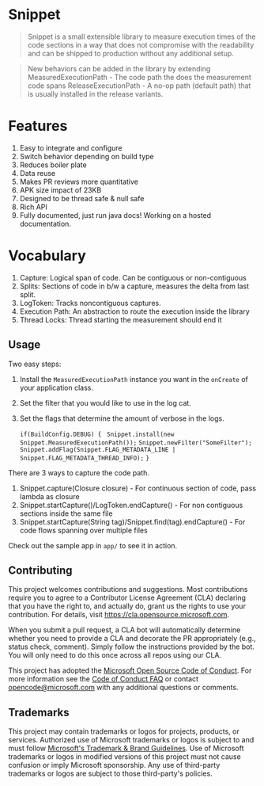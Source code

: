 # Snippet

> Snippet is a small extensible library to measure execution times of the code sections
> in a way that does not compromise with the readability and can be shipped to production
> without any additional setup.

> New behaviors can be added in the library by extending
> MeasuredExecutionPath - The code path the does the measurement code spans
> ReleaseExecutionPath - A no-op path (default path) that is usually installed in the release variants.

# Features
1. Easy to integrate and configure
2. Switch behavior depending on build type
3. Reduces boiler plate
4. Data reuse
5. Makes PR reviews more quantitative
6. APK size impact of 23KB
7. Designed to be thread safe & null safe
8. Rich API
9. Fully documented, just run java docs! Working on a hosted documentation.

# Vocabulary
1. Capture: Logical span of code. Can be contiguous or non-contiguous
2. Splits: Sections of code in b/w a capture, measures the delta from last split.
3. LogToken: Tracks noncontiguous captures.
4. Execution Path: An abstraction to route the execution inside the library
5. Thread Locks: Thread starting the measurement should end it

## Usage

Two easy steps:

1. Install the `MeasuredExecutionPath` instance you want in the `onCreate` of your application class.
2. Set the filter that you would like to use in the log cat.
3. Set the flags that determine the amount of verbose in the logs.

   `if(BuildConfig.DEBUG) { `
   `Snippet.install(new Snippet.MeasuredExecutionPath());`
   `Snippet.newFilter("SomeFilter");`
   `Snippet.addFlag(Snippet.FLAG_METADATA_LINE | Snippet.FLAG_METADATA_THREAD_INFO);`
   `}`

There are 3 ways to capture the code path.
1. Snippet.capture(Closure closure) - For continuous section of code, pass lambda as closure
2. Snippet.startCapture()/LogToken.endCapture() - For non contiguous sections inside the same file
3. Snippet.startCapture(String tag)/Snippet.find(tag).endCapture() - For code flows spanning over multiple files


Check out the sample app in `app/` to see it in action.


## Contributing

This project welcomes contributions and suggestions.  Most contributions require you to agree to a
Contributor License Agreement (CLA) declaring that you have the right to, and actually do, grant us
the rights to use your contribution. For details, visit https://cla.opensource.microsoft.com.

When you submit a pull request, a CLA bot will automatically determine whether you need to provide
a CLA and decorate the PR appropriately (e.g., status check, comment). Simply follow the instructions
provided by the bot. You will only need to do this once across all repos using our CLA.

This project has adopted the [Microsoft Open Source Code of Conduct](https://opensource.microsoft.com/codeofconduct/).
For more information see the [Code of Conduct FAQ](https://opensource.microsoft.com/codeofconduct/faq/) or
contact [opencode@microsoft.com](mailto:opencode@microsoft.com) with any additional questions or comments.

## Trademarks

This project may contain trademarks or logos for projects, products, or services. Authorized use of Microsoft
trademarks or logos is subject to and must follow
[Microsoft's Trademark & Brand Guidelines](https://www.microsoft.com/en-us/legal/intellectualproperty/trademarks/usage/general).
Use of Microsoft trademarks or logos in modified versions of this project must not cause confusion or imply Microsoft sponsorship.
Any use of third-party trademarks or logos are subject to those third-party's policies.

